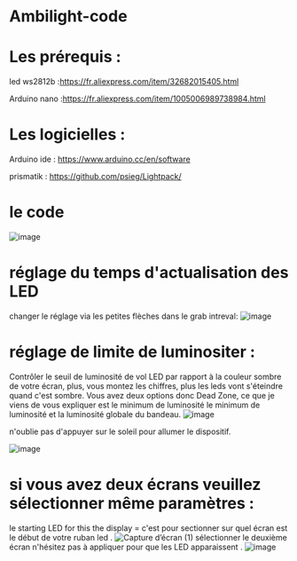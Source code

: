 # Ambilight-code

# Les prérequis  :
led ws2812b  :https://fr.aliexpress.com/item/32682015405.html

Arduino nano :https://fr.aliexpress.com/item/1005006989738984.html

# Les logicielles :
Arduino ide : https://www.arduino.cc/en/software

prismatik : https://github.com/psieg/Lightpack/

# le code
![image](https://github.com/user-attachments/assets/7eb0fcb3-a799-4840-aaee-e8c229ebe1d8)


# réglage du temps d'actualisation des LED
changer le réglage via les petites flèches dans le grab intreval:
![image](https://github.com/user-attachments/assets/fe1cc22b-feed-40af-98f0-5be556773780)
# réglage de limite de luminositer : 
Contrôler le seuil de luminosité de vol LED par rapport à la couleur sombre de votre écran, plus, vous montez les chiffres, plus les leds vont s'éteindre quand c'est sombre.
Vous avez deux options donc Dead Zone, ce que je viens de vous expliquer est le minimum de luminosité
le minimum de luminosité et la luminosité globale du bandeau.
![image](https://github.com/user-attachments/assets/8439024c-9ebf-4404-b959-a1b105e59969)

n'oublie pas d'appuyer sur le soleil pour allumer le dispositif.

![image](https://github.com/user-attachments/assets/d92d2bb2-89c0-4d27-a052-fb09a6d4915e)

# si vous avez deux écrans veuillez sélectionner même paramètres : 
le starting LED for this the display = c'est pour sectionner sur quel écran est le début de votre ruban led .
![Capture d’écran (1)](https://github.com/user-attachments/assets/89a8bde7-d62b-48e4-9183-7612ef4ebfa3)
sélectionner le deuxième écran n'hésitez pas à appliquer pour que les LED apparaissent .
![image](https://github.com/user-attachments/assets/11cd092f-6333-4ae6-b12b-ba4a6c5ddd35)



